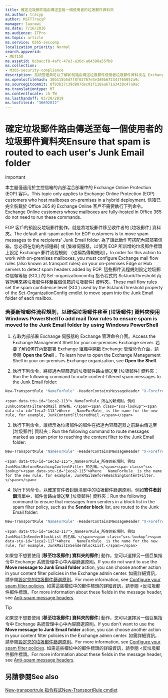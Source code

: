 ```yaml
---
title: 確定垃圾郵件路由傳送至每一個使用者的垃圾郵件資料夾
ms.author: tracyp
author: MSFTTracyP
manager: laurawi
ms.date: 7/16/2016
ms.audience: ITPro
ms.topic: article
ms.service: O365-seccomp
localization_priority: Normal
search.appverid:
- MET150
ms.assetid: 0cbaccf8-4afc-47e3-a36d-a84598a55fb8
ms.collection:
- M365-security-compliance
description: 系統管理員可以了解如何路由傳送垃圾郵件使用者垃圾郵件資料夾在 Exchange Online Protection。
ms.openlocfilehash: 30b115b5d7f8f02767e3e380b672341765052a9c
ms.sourcegitcommit: 0f93b37c39d807dec91f118aa671a3430c47a9ac
ms.translationtype: MT
ms.contentlocale: zh-TW
ms.lasthandoff: 03/20/2019
ms.locfileid: "30692812"
---
```

# <a name="ensure-that-spam-is-routed-to-each-users-junk-email-folder"></a><span data-ttu-id="1eca2-103">確定垃圾郵件路由傳送至每一個使用者的垃圾郵件資料夾</span><span class="sxs-lookup"><span data-stu-id="1eca2-103">Ensure that spam is routed to each user's Junk Email folder</span></span>

> [!IMPORTANT]
> <span data-ttu-id="1eca2-104">本主題僅適用於主控信箱的內部混合部署中的 Exchange Online Protection (EOP) 客戶。</span><span class="sxs-lookup"><span data-stu-id="1eca2-104">This topic only applies to Exchange Online Protection (EOP) customers who host mailboxes on-premises in a hybrid deployment.</span></span> <span data-ttu-id="1eca2-105">信箱已完全裝載於 Office 365 的 Exchange Online 客戶不需要執行下列命令。</span><span class="sxs-lookup"><span data-stu-id="1eca2-105">Exchange Online customers whose mailboxes are fully-hosted in Office 365 do not need to run these commands.</span></span> 
  
<span data-ttu-id="1eca2-106">EOP 客戶的預設反垃圾郵件動作，就是將垃圾郵件移至收件者的 [垃圾郵件] 資料夾。</span><span class="sxs-lookup"><span data-stu-id="1eca2-106">The default anti-spam action for EOP customers is to move spam messages to the recipients' Junk Email folder.</span></span> <span data-ttu-id="1eca2-107">為了讓此動作可搭配內部部署信箱，您必須在您的內部邊緣] 或 [集線伺服器，以偵測 EOP 所新增的垃圾郵件標頭上設定 Exchange 郵件流程規則 （也稱為傳輸規則）。</span><span class="sxs-lookup"><span data-stu-id="1eca2-107">In order for this action to work with on-premises mailboxes, you must configure Exchange mail flow rules (also known as transport rules) on your on-premises Edge or Hub servers to detect spam headers added by EOP.</span></span> <span data-ttu-id="1eca2-108">這些郵件流程規則設定垃圾郵件信賴等級 (SCL) 的 Set-organizationconfig 指令程式的 SclJunkThreshold 內容所用來將垃圾郵件移至每個信箱的垃圾郵件] 資料夾。</span><span class="sxs-lookup"><span data-stu-id="1eca2-108">These mail flow rules set the spam confidence level (SCL) used by the SclJunkThreshold property of the Set-OrganizationConfig cmdlet to move spam into the Junk Email folder of each mailbox.</span></span> 
  
### <a name="to-add-mail-flow-rules-to-ensure-spam-is-moved-to-the-junk-email-folder-by-using-windows-powershell"></a><span data-ttu-id="1eca2-109">若要新增郵件流程規則，以確保垃圾郵件移至 [垃圾郵件] 資料夾使用 Windows PowerShell</span><span class="sxs-lookup"><span data-stu-id="1eca2-109">To add mail flow rules to ensure spam is moved to the Junk Email folder by using Windows PowerShell</span></span>

1. <span data-ttu-id="1eca2-110">存取內部部署 Exchange 伺服器的 Exchange 管理命令介面。</span><span class="sxs-lookup"><span data-stu-id="1eca2-110">Access the Exchange Management Shell for your on-premises Exchange server.</span></span> <span data-ttu-id="1eca2-111">若要了解如何在內部部署 Exchange 組織中開啟 Exchange 管理命令介面，請參閱 **Open the Shell** 。</span><span class="sxs-lookup"><span data-stu-id="1eca2-111">To learn how to open the Exchange Management Shell in your on-premises Exchange organization, see **Open the Shell**.</span></span>
    
2. <span data-ttu-id="1eca2-112">執行下列命令，將經過內容篩選的垃圾郵件路由傳送至 [垃圾郵件] 資料夾：</span><span class="sxs-lookup"><span data-stu-id="1eca2-112">Run the following command to route content-filtered spam messages to the Junk Email folder:</span></span>
    
  ```Powershell
  New-TransportRule "NameForRule" -HeaderContainsMessageHeader "X-Forefront-Antispam-Report" -HeaderContainsWords "SFV:SPM" -SetSCL 6
  ```

    <span data-ttu-id="1eca2-113">_NameForRule_所在的新規則，例如 JunkContentFilteredMail 的名稱。</span><span class="sxs-lookup"><span data-stu-id="1eca2-113">Where  _NameForRule_ is the name for the new rule, for example, JunkContentFilteredMail.</span></span> 
    
3. <span data-ttu-id="1eca2-114">執行下列命令，讓標示為垃圾郵件的郵件在抵達內容篩選器之前路由傳送至 [垃圾郵件] 資料夾：</span><span class="sxs-lookup"><span data-stu-id="1eca2-114">Run the following command to route messages marked as spam prior to reaching the content filter to the Junk Email folder:</span></span>
    
  ```Powershell
  New-TransportRule "NameForRule" -HeaderContainsMessageHeader "X-Forefront-Antispam-Report" -HeaderContainsWords "SFV:SKS" -SetSCL 6
  ```

    <span data-ttu-id="1eca2-115">_NameForRule_所在的新規則，例如 JunkMailBeforeReachingContentFilter 的名稱。</span><span class="sxs-lookup"><span data-stu-id="1eca2-115">Where  _NameForRule_ is the name for the new rule, for example, JunkMailBeforeReachingContentFilter.</span></span> 
    
4. <span data-ttu-id="1eca2-116">執行下列命令，以確定寄件者封鎖清單中的垃圾郵件篩選原則，例如**寄件者封鎖**清單中，郵件會路由傳送至 [垃圾郵件] 資料夾：</span><span class="sxs-lookup"><span data-stu-id="1eca2-116">Run the following command to ensure that messages from senders in a block list in the spam filter policy, such as the **Sender block** list, are routed to the Junk Email folder:</span></span> 
    
  ```Powershell
  New-TransportRule "NameForRule" -HeaderContainsMessageHeader "X-Forefront-Antispam-Report" -HeaderContainsWords "SFV:SKB" -SetSCL 6
  ```

    <span data-ttu-id="1eca2-117">_NameForRule_所在的新規則，例如 JunkMailInSenderBlockList 的名稱。</span><span class="sxs-lookup"><span data-stu-id="1eca2-117">Where  _NameForRule_ is the name for the new rule, for example, JunkMailInSenderBlockList.</span></span> 
    
<span data-ttu-id="1eca2-118">如果您不想要使用 [**移至垃圾郵件] 資料夾的郵件**] 動作，您可以選擇另一個巨集指令中 Exchange 系統管理中心中內容篩選原則。</span><span class="sxs-lookup"><span data-stu-id="1eca2-118">If you do not want to use the **Move message to Junk Email folder** action, you can choose another action in your content filter policies in the Exchange admin center.</span></span> <span data-ttu-id="1eca2-119">如需詳細資訊，請參閱[設定您的垃圾郵件篩選原則](configure-your-spam-filter-policies.md)。</span><span class="sxs-lookup"><span data-stu-id="1eca2-119">For more information, see [Configure your spam filter policies](configure-your-spam-filter-policies.md).</span></span> <span data-ttu-id="1eca2-120">如需這些欄位中的郵件標頭的詳細資訊，請參閱 <<c0>反垃圾郵件郵件標頭。</span><span class="sxs-lookup"><span data-stu-id="1eca2-120">For more information about these fields in the message header, see [Anti-spam message headers](anti-spam-message-headers.md).</span></span>
  

> [!TIP]
> <span data-ttu-id="1eca2-121">如果您不想要使用 [**移至垃圾郵件] 資料夾的郵件**] 動作，您可以選擇另一個巨集指令中 Exchange 系統管理中心中內容篩選原則。</span><span class="sxs-lookup"><span data-stu-id="1eca2-121">If you don't want to use the **Move message to Junk Email folder** action, you can choose another action in your content filter policies in the Exchange admin center.</span></span> <span data-ttu-id="1eca2-122">如需詳細資訊，請參閱[設定您的垃圾郵件篩選原則](configure-your-spam-filter-policies.md)。</span><span class="sxs-lookup"><span data-stu-id="1eca2-122">For more information, see [Configure your spam filter policies](configure-your-spam-filter-policies.md).</span></span> <span data-ttu-id="1eca2-123">如需這些欄位中的郵件標頭的詳細資訊，請參閱 <<c0>反垃圾郵件郵件標頭。</span><span class="sxs-lookup"><span data-stu-id="1eca2-123">For more information about these fields in the message header, see [Anti-spam message headers](anti-spam-message-headers.md).</span></span>
> 
## <a name="see-also"></a><span data-ttu-id="1eca2-124">另請參閱</span><span class="sxs-lookup"><span data-stu-id="1eca2-124">See also</span></span>

[<span data-ttu-id="1eca2-125">New-transportrule 指令程式</span><span class="sxs-lookup"><span data-stu-id="1eca2-125">New-TransportRule cmdlet</span></span>](https://technet.microsoft.com/library/bb125138%28v=exchg.160%29.aspx)

